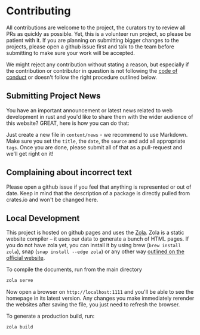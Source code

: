 # Contributing

All contributions are welcome to the project, the curators try to review all PRs as quickly as possible. 
Yet, this is a volunteer run project, so please be patient with it. If you are planning on submitting bigger 
changes to the projects, please open a github issue first and talk to the team before submitting to make 
sure your work will be accepted.

We might reject any contribution without stating a reason, but especially if the contribution or 
contributor in question is not following the [code of conduct](./CODE_OF_CONDUCT.md) or doesn't follow the 
right procedure outlined below.


## Submitting Project News

You have an important announcement or latest news related to web development in rust and you'd like to share 
them with the wider audience of this website? GREAT, here is how you can do that:

Just create a new file in `content/news` - we recommend to use Markdown. Make sure you set the `title`, the
`date`, the `source` and add all appropriate `tags`. Once you are done, please submit all of that as a pull-request 
and we'll get right on it!

## Complaining about incorrect text

Please open a github issue if you feel that anything is represented or out of date. Keep in mind that the description 
of a package is directly pulled from crates.io and won't be changed here.

## Local Development

This project is hosted on github pages and uses the [Zola](https://www.getzola.org/). Zola is a static website 
compiler – it uses our data to generate a bunch of HTML pages. If you do not have zola yet, you can install it 
by using brew (`brew install zola`), snap (`snap install --edge zola`) or any other way 
[outlined on the official website](https://www.getzola.org/documentation/getting-started/installation/).

To compile the documents, run from the main directory

```bash
zola serve
```

Now open a browser on `http://localhost:1111` and you'll be able to see the homepage in its latest version. 
Any changes you make immediately rerender the websites after saving the file, you just need to refresh the 
browser.

To generate a production build, run:

```bash
zola build
```
